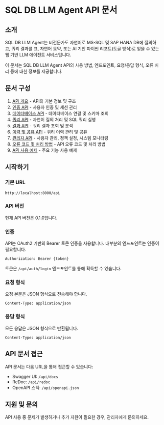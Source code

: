 # SQL DB LLM Agent API 문서

## 소개

SQL DB LLM Agent는 비전문가도 자연어로 MS-SQL 및 SAP HANA DB에 질의하고, 쿼리 결과를 표, 자연어 요약, 또는 AI 기반 파이썬 리포트(토글 방식)로 얻을 수 있는 웹 기반 LLM 에이전트 서비스입니다.

이 문서는 SQL DB LLM Agent API의 사용 방법, 엔드포인트, 요청/응답 형식, 오류 처리 등에 대한 정보를 제공합니다.

## 문서 구성

1. [API 개요](api_documentation.md) - API의 기본 정보 및 구조
2. [인증 API](auth_api.md) - 사용자 인증 및 세션 관리
3. [데이터베이스 API](database_api.md) - 데이터베이스 연결 및 스키마 조회
4. [쿼리 API](query_api.md) - 자연어 질의 처리 및 SQL 쿼리 실행
5. [결과 API](result_api.md) - 쿼리 결과 조회 및 분석
6. [이력 및 공유 API](history_api.md) - 쿼리 이력 관리 및 공유
7. [관리자 API](admin_api.md) - 사용자 관리, 정책 설정, 시스템 모니터링
8. [오류 코드 및 처리 방법](error_codes.md) - API 오류 코드 및 처리 방법
9. [API 사용 예제](api_examples.md) - 주요 기능 사용 예제

## 시작하기

### 기본 URL

```
http://localhost:8000/api
```

### API 버전

현재 API 버전은 0.1.0입니다.

### 인증

API는 OAuth2 기반의 Bearer 토큰 인증을 사용합니다. 대부분의 엔드포인트는 인증이 필요합니다.

```
Authorization: Bearer {token}
```

토큰은 `/api/auth/login` 엔드포인트를 통해 획득할 수 있습니다.

### 요청 형식

요청 본문은 JSON 형식으로 전송해야 합니다.

```
Content-Type: application/json
```

### 응답 형식

모든 응답은 JSON 형식으로 반환됩니다.

```
Content-Type: application/json
```

## API 문서 접근

API 문서는 다음 URL을 통해 접근할 수 있습니다:

- Swagger UI: `/api/docs`
- ReDoc: `/api/redoc`
- OpenAPI 스펙: `/api/openapi.json`

## 지원 및 문의

API 사용 중 문제가 발생하거나 추가 지원이 필요한 경우, 관리자에게 문의하세요.